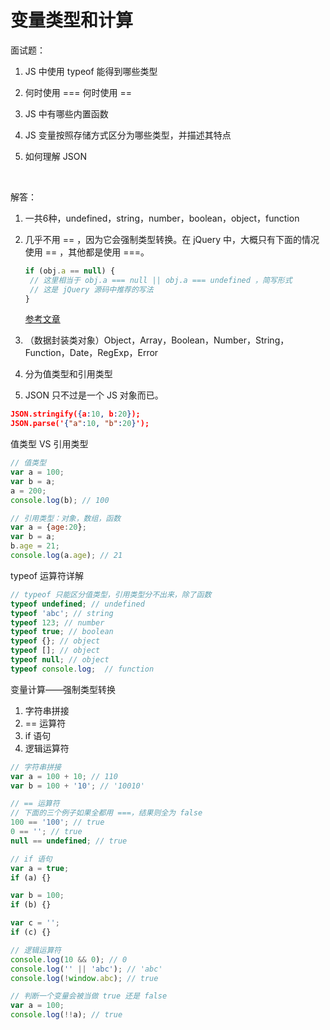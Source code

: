 # 变量类型和计算

面试题：

1. JS 中使用 typeof 能得到哪些类型

2. 何时使用 === 何时使用 ==

3. JS 中有哪些内置函数

4. JS 变量按照存储方式区分为哪些类型，并描述其特点

5. 如何理解 JSON

   ​



解答：

1. 一共6种，undefined，string，number，boolean，object，function

2. 几乎不用 == ，因为它会强制类型转换。在 jQuery 中，大概只有下面的情况使用 == ，其他都是使用 ===。

   ```javascript
   if (obj.a == null) {
   	// 这里相当于 obj.a === null || obj.a === undefined ，简写形式
   	// 这是 jQuery 源码中推荐的写法
   }
   ```

   [参考文章](http://m.blog.csdn.net/m0_37288255/article/details/77151903)

3. （数据封装类对象）Object，Array，Boolean，Number，String，Function，Date，RegExp，Error

4. 分为值类型和引用类型

5.  JSON 只不过是一个 JS 对象而已。

   ```json
   JSON.stringify({a:10, b:20});
   JSON.parse('{"a":10, "b":20}');
   ```






值类型 VS 引用类型

```javascript
// 值类型
var a = 100;
var b = a;
a = 200;
console.log(b); // 100

// 引用类型：对象，数组，函数
var a = {age:20};
var b = a;
b.age = 21;
console.log(a.age); // 21
```



typeof 运算符详解

```javascript
// typeof 只能区分值类型，引用类型分不出来，除了函数
typeof undefined; // undefined
typeof 'abc'; // string
typeof 123; // number
typeof true; // boolean
typeof {}; // object
typeof []; // object
typeof null; // object
typeof console.log;  // function
```



变量计算——强制类型转换

1. 字符串拼接
2. == 运算符
3. if 语句
4. 逻辑运算符

```javascript
// 字符串拼接
var a = 100 + 10; // 110
var b = 100 + '10'; // '10010'

// == 运算符
// 下面的三个例子如果全都用 ===，结果则全为 false
100 == '100'; // true
0 == ''; // true
null == undefined; // true

// if 语句
var a = true;
if (a) {}

var b = 100;
if (b) {}

var c = '';
if (c) {}

// 逻辑运算符
console.log(10 && 0); // 0
console.log('' || 'abc'); // 'abc'
console.log(!window.abc); // true

// 判断一个变量会被当做 true 还是 false
var a = 100;
console.log(!!a); // true
```


